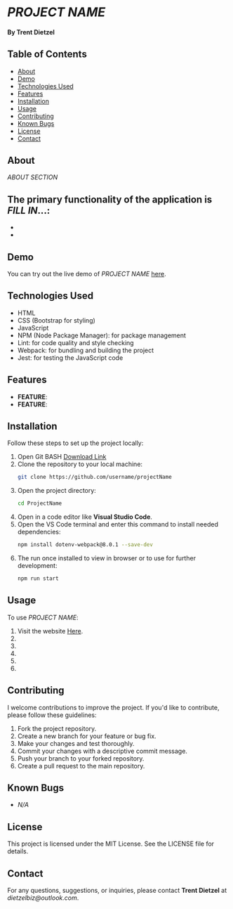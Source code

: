 # *PROJECT NAME*
#### By Trent Dietzel

## Table of Contents
- [About](#about)
- [Demo](#demo)
- [Technologies Used](#technologies-used)
- [Features](#features)
- [Installation](#installation)
- [Usage](#usage)
- [Contributing](#contributing)
- [Known Bugs](#known-bugs)
- [License](#license)
- [Contact](#contact)

## About
*ABOUT SECTION*

The primary functionality of the application is *FILL IN*...:
- 
- 
- 

## Demo
You can try out the live demo of *PROJECT NAME* [here](https://tdietzel22.github.io/Mr_Robo_Neighborhood/).

## Technologies Used
- HTML
- CSS (Bootstrap for styling)
- JavaScript
- NPM (Node Package Manager): for package management
- Lint: for code quality and style checking
- Webpack: for bundling and building the project
- Jest: for testing the JavaScript code

## Features
- **FEATURE**: 
- **FEATURE**: 

## Installation

Follow these steps to set up the project locally:
1. Open Git BASH [Download Link](https://gitforwindows.org/)
2. Clone the repository to your local machine:
   ```bash
   git clone https://github.com/username/projectName
   ```
3. Open the project directory:
   ```bash
   cd ProjectName
   ```
4. Open in a code editor like __Visual Studio Code__.
5. Open the VS Code terminal and enter this command to install needed dependencies:
   ```bash
   npm install dotenv-webpack@8.0.1 --save-dev
   ```
6. The run once installed to view in browser or to use for further development:
   ```bash
   npm run start
   ```

## Usage

To use *PROJECT NAME*:
1. Visit the website [Here](https://tdietzel22.github.io/*PROJECT_NAME*/).
2. 
3. 
4. 
5. 
6. 

## Contributing

I welcome contributions to improve the project. If you'd like to contribute, please follow these guidelines:
1. Fork the project repository.
2. Create a new branch for your feature or bug fix.
3. Make your changes and test thoroughly.
4. Commit your changes with a descriptive commit message.
5. Push your branch to your forked repository.
6. Create a pull request to the main repository.

## Known Bugs

* _N/A_

## License
This project is licensed under the MIT License. See the LICENSE file for details.

## Contact
For any questions, suggestions, or inquiries, please contact **Trent Dietzel** at _dietzelbiz@outlook.com_.
